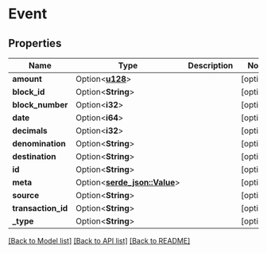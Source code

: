 # Event

## Properties

Name | Type | Description | Notes
------------ | ------------- | ------------- | -------------
**amount** | Option<[**u128**](u128.md)> |  | [optional]
**block_id** | Option<**String**> |  | [optional]
**block_number** | Option<**i32**> |  | [optional]
**date** | Option<**i64**> |  | [optional]
**decimals** | Option<**i32**> |  | [optional]
**denomination** | Option<**String**> |  | [optional]
**destination** | Option<**String**> |  | [optional]
**id** | Option<**String**> |  | [optional]
**meta** | Option<[**serde_json::Value**](.md)> |  | [optional]
**source** | Option<**String**> |  | [optional]
**transaction_id** | Option<**String**> |  | [optional]
**_type** | Option<**String**> |  | [optional]

[[Back to Model list]](../README.md#documentation-for-models) [[Back to API list]](../README.md#documentation-for-api-endpoints) [[Back to README]](../README.md)


